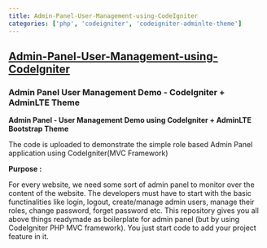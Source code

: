 ```yaml
---
title: Admin-Panel-User-Management-using-CodeIgniter
categories: ['php', 'codeigniter', 'codeigniter-adminlte-theme']
---
```

## [Admin-Panel-User-Management-using-CodeIgniter](https://github.com/kishor10d/Admin-Panel-User-Management-using-CodeIgniter)

### Admin Panel User Management Demo - CodeIgniter + AdminLTE Theme

**Admin Panel - User Management Demo using CodeIgniter + AdminLTE Bootstrap Theme**

The code is uploaded to demonstrate the simple role based Admin Panel application using CodeIgniter(MVC Framework)

**Purpose :**

For every website, we need some sort of admin panel to monitor over the content of the website. The developers must have to start with the basic functinalities like login, logout, create/manage admin users, manage their roles, change password, forget password etc. This repository gives you all above things readymade as boilerplate for admin panel (but by using CodeIgniter PHP MVC framework). You just start code to add your project feature in it.
